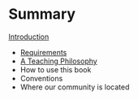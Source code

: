 # Summary

[Introduction](introduction.md)
* [Requirements](requirements.md)
* [A Teaching Philosophy](a-teaching-philosophy.md)
* How to use this book
* Conventions
* Where our community is located 

